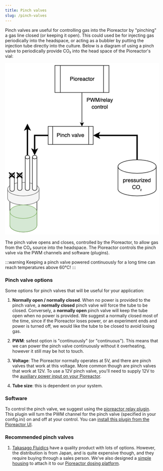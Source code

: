 ```yaml
---
title: Pinch valves
slug: /pinch-valves
---
```



Pinch valves are useful for controlling gas into the Pioreactor by "pinching" a gas line closed (or keeping it open). This could used be for injecting gas periodically into the headspace, or acting as a bubbler by putting the injection tube directly into the culture. Below is a diagram of using a pinch valve to periodically provide CO₂ into the head space of the Pioreactor's vial:

![Diagram of how to us a pinch valve](/img/user-guide/pinch_valves_in_pioreactor.png)

The pinch valve opens and closes, controlled by the Pioreactor, to allow gas from the CO₂ source into the headspace. The Pioreactor controls the pinch valve via the PWM channels and software (plugins).

:::warning
Keeping a pinch valve powered continuously for a long time can reach temperatures above 60℃!
:::


### Pinch valve options

Some options for pinch valves that will be useful for your application:

1. **Normally open / normally closed**. When no power is provided to the pinch valve, a **normally closed** pinch valve will force the tube to be closed. Conversely, a **normally open** pinch valve will keep the tube open when no power is provided. We suggest a normally closed most of the time, since if the Pioreactor loses power, or an experiment ends and power is turned off, we would like the tube to be closed to avoid losing gas.

2. **PWM**: safest option is "continuously" (or "continuous"). This means that we can power the pinch valve continuously without it overheating, however it still may be hot to touch.

3. **Voltage**: The Pioreactor normally operates at 5V, and there are pinch valves that work at this voltage. More common though are pinch valves that work at 12V. To use a 12V pinch valve, you'll need to supply 12V to the [auxiliary power input on your Pioreactor](/user-guide/external-power).

4. **Tube size**: this is dependent on your system.

### Software

To control the pinch valve, we suggest using the [pioreactor relay plugin](https://github.com/camdavidsonpilon/pioreactor-relay-plugin). This plugin will turn the PWM channel for the pinch valve (specified in your config.ini) on and off at your control. You can [install this plugin from the Pioreactor UI](/user-guide/using-community-plugins#installing-plugins).


### Recommended pinch valves

1. [Takasago Fluidics](https://www.takasago-fluidics.com/collections/pinch-valve-ps-series) have a quality product with lots of options. However, the distribution is from Japan, and is quite expensive though, and they require buying through a sales person. We've also designed a [simple housing](https://www.printables.com/model/356918-dovetail-pinch-valve-holder) to attach it to our [Pioreactor dosing platform](https://www.printables.com/model/298240-pioreactor-platform-with-dovetails).


